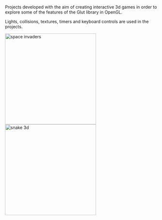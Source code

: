 Projects developed with the aim of creating interactive 3d games in order to explore some of the features of the Glut library in OpenGL.

Lights, collisions, textures, timers and keyboard controls are used in the projects.

<img src="https://cloud.githubusercontent.com/assets/6472330/9016088/f8818f94-37c5-11e5-8876-7db5027dbcce.PNG" width="300px" height="300px" style=" float: left;" alt="space invaders"/>

<img src="https://cloud.githubusercontent.com/assets/6472330/9016087/f86316b8-37c5-11e5-80d2-f125d4384f21.PNG" width="300px" height="300px" style="float:left" alt="snake 3d"/>
